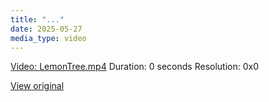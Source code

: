 ```yaml
---
title: "..."
date: 2025-05-27
media_type: video
---
```





[Video: LemonTree.mp4](files/LemonTree.mp4)
Duration: 0 seconds
Resolution: 0x0


[View original](https://t.me/c/2696929880/208)
